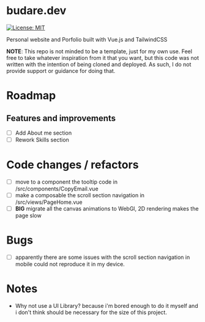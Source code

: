 # budare.dev
[![License: MIT](https://img.shields.io/badge/License-MIT-blue.svg)](https://opensource.org/licenses/MIT)

Personal website and Porfolio built with Vue.js and TailwindCSS

**NOTE**: This repo is not minded to be a template, just for my own use. Feel free to take whatever inspiration from it that you want, but this code was not written with the intention of being cloned and deployed. As such, I do not provide support or guidance for doing that.

# Roadmap

## Features and improvements
- [ ] Add About me section
- [ ] Rework Skills section

# Code changes / refactors
- [ ] move to a component the tooltip code in /src/components/CopyEmail.vue
- [ ] make a composable the scroll section navigation in /src/views/PageHome.vue
- [ ] **BIG** migrate all the canvas animations to WebGl, 2D rendering makes the page slow

# Bugs
- [ ] apparently there are some issues with the scroll section navigation in mobile could not reproduce it in my device.

# Notes

- Why not use a UI Library?
    because i'm bored enough to do it myself and i don't think should be necessary for the size of this project.
